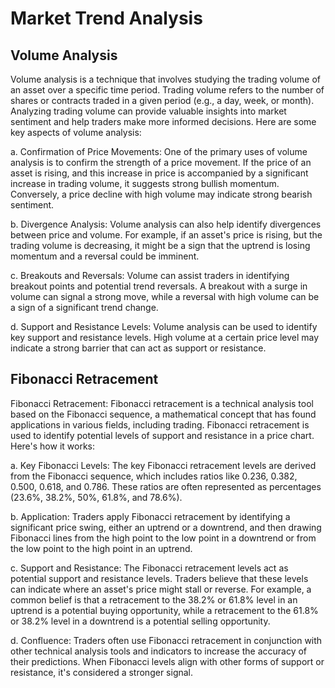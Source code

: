 # Market Trend Analysis

## Volume Analysis
Volume analysis is a technique that involves studying the trading volume of an asset over a specific time period. Trading volume refers to the number of shares or contracts traded in a given period (e.g., a day, week, or month). Analyzing trading volume can provide valuable insights into market sentiment and help traders make more informed decisions. Here are some key aspects of volume analysis:

a. Confirmation of Price Movements: One of the primary uses of volume analysis is to confirm the strength of a price movement. If the price of an asset is rising, and this increase in price is accompanied by a significant increase in trading volume, it suggests strong bullish momentum. Conversely, a price decline with high volume may indicate strong bearish sentiment.

b. Divergence Analysis: Volume analysis can also help identify divergences between price and volume. For example, if an asset's price is rising, but the trading volume is decreasing, it might be a sign that the uptrend is losing momentum and a reversal could be imminent.

c. Breakouts and Reversals: Volume can assist traders in identifying breakout points and potential trend reversals. A breakout with a surge in volume can signal a strong move, while a reversal with high volume can be a sign of a significant trend change.

d. Support and Resistance Levels: Volume analysis can be used to identify key support and resistance levels. High volume at a certain price level may indicate a strong barrier that can act as support or resistance.


## Fibonacci Retracement

Fibonacci Retracement:
Fibonacci retracement is a technical analysis tool based on the Fibonacci sequence, a mathematical concept that has found applications in various fields, including trading. Fibonacci retracement is used to identify potential levels of support and resistance in a price chart. Here's how it works:

a. Key Fibonacci Levels: The key Fibonacci retracement levels are derived from the Fibonacci sequence, which includes ratios like 0.236, 0.382, 0.500, 0.618, and 0.786. These ratios are often represented as percentages (23.6%, 38.2%, 50%, 61.8%, and 78.6%).

b. Application: Traders apply Fibonacci retracement by identifying a significant price swing, either an uptrend or a downtrend, and then drawing Fibonacci lines from the high point to the low point in a downtrend or from the low point to the high point in an uptrend.

c. Support and Resistance: The Fibonacci retracement levels act as potential support and resistance levels. Traders believe that these levels can indicate where an asset's price might stall or reverse. For example, a common belief is that a retracement to the 38.2% or 61.8% level in an uptrend is a potential buying opportunity, while a retracement to the 61.8% or 38.2% level in a downtrend is a potential selling opportunity.

d. Confluence: Traders often use Fibonacci retracement in conjunction with other technical analysis tools and indicators to increase the accuracy of their predictions. When Fibonacci levels align with other forms of support or resistance, it's considered a stronger signal.
